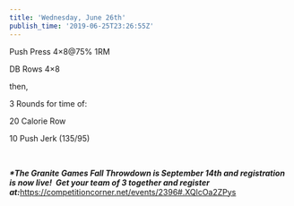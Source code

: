 ```yaml
---
title: 'Wednesday, June 26th'
publish_time: '2019-06-25T23:26:55Z'
---
```


Push Press 4×8\@75% 1RM

DB Rows 4×8

then,

3 Rounds for time of:

20 Calorie Row

10 Push Jerk (135/95)

 

***\*The Granite Games Fall Throwdown is September 14th and registration
is now live!  Get your team of 3 together and register
at:***<https://competitioncorner.net/events/2396#.XQlcOa2ZPys>
